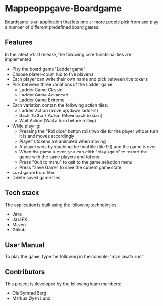# Mappeoppgave-Boardgame
Boardgame is an application that lets one or more people pick from and play a number of different predefined board games.

## Features
In the latest v1.1.0 release, the following core functionalities are implemented:
- Play the board game "Ladder game"
- Choose player-count (up to five players)
- Each player can write their own name and pick between five tokens
- Pick between three variations of the Ladder game:
    - Ladder Game Classic
    - Ladder Game Advanced
    - Ladder Game Extreme
- Each variation contain the following action tiles:
    - Ladder Action (move up/down ladders)
    - Back To Start Action (Move back to start)
    - Wait Action (Wait a turn before rolling)
- While playing:
    - Pressing the "Roll dice" button rolls two die for the player whose turn it is and moves accordingly
    - Player's tokens are animated when moving
    - A player wins by reaching the final tile (tile 90) and the game is over
    - When the game is over, you can click "play again" to restart the game with the same players and tokens
    - Press "Quit to menu" to quit to the game selection menu
    - Press "Save Game" to save the current game state
- Load game from files
- Delete saved game files

## Tech stack
The application is built using the following technologies:
- Java
- JavaFX
- Maven
- Github

## User Manual
To play the game, type the following in the console:
"mvn javafx:run"

## Contributors
This project is developed by the following team members:
- Ola Syrstad Berg
- Markus Øyen Lund
